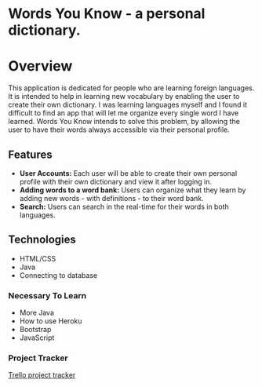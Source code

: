 # Words You Know - a personal dictionary. 
# Overview
This application is dedicated for people who are learning foreign languages. It is intended to help in learning new vocabulary by enabling the user to create their own dictionary. I was learning languages myself and I found it difficult to find an app that will let me organize every single word I have learned. Words You Know intends to solve this problem, by allowing the user to have their words always accessible via their personal profile. 

## Features
* **User Accounts:** Each user will be able to create their own personal profile with their own dictionary and view it after logging in.
* **Adding words to a word bank:** Users can organize what they learn by adding new words - with definitions - to their word bank.
* **Search:** Users can search in the real-time for their words in both languages. 

## Technologies
* HTML/CSS
* Java
* Connecting to database
### Necessary To Learn
* More Java
* How to use Heroku
* Bootstrap
* JavaScript
### Project Tracker
[Trello project tracker](https://trello.com/b/2lPfSoPK/project)
